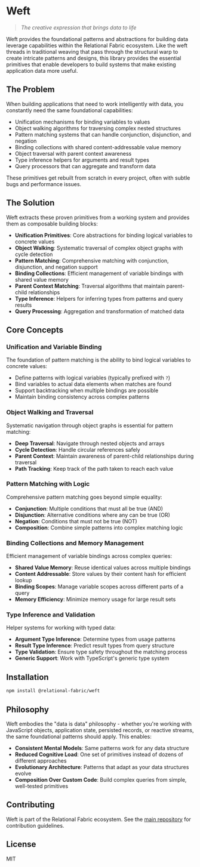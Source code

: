 # Weft

> *The creative expression that brings data to life*

Weft provides the foundational patterns and abstractions for building data leverage capabilities within the Relational Fabric ecosystem. Like the weft threads in traditional weaving that pass through the structural warp to create intricate patterns and designs, this library provides the essential primitives that enable developers to build systems that make existing application data more useful.

## The Problem

When building applications that need to work intelligently with data, you constantly need the same foundational capabilities:

- Unification mechanisms for binding variables to values
- Object walking algorithms for traversing complex nested structures
- Pattern matching systems that can handle conjunction, disjunction, and negation
- Binding collections with shared content-addressable value memory
- Object traversal with parent context awareness
- Type inference helpers for arguments and result types
- Query processors that can aggregate and transform data

These primitives get rebuilt from scratch in every project, often with subtle bugs and performance issues.

## The Solution

Weft extracts these proven primitives from a working system and provides them as composable building blocks:

- **Unification Primitives**: Core abstractions for binding logical variables to concrete values
- **Object Walking**: Systematic traversal of complex object graphs with cycle detection
- **Pattern Matching**: Comprehensive matching with conjunction, disjunction, and negation support
- **Binding Collections**: Efficient management of variable bindings with shared value memory
- **Parent Context Matching**: Traversal algorithms that maintain parent-child relationships
- **Type Inference**: Helpers for inferring types from patterns and query results
- **Query Processing**: Aggregation and transformation of matched data

## Core Concepts

### Unification and Variable Binding

The foundation of pattern matching is the ability to bind logical variables to concrete values:

- Define patterns with logical variables (typically prefixed with `?`)
- Bind variables to actual data elements when matches are found
- Support backtracking when multiple bindings are possible
- Maintain binding consistency across complex patterns

### Object Walking and Traversal

Systematic navigation through object graphs is essential for pattern matching:

- **Deep Traversal**: Navigate through nested objects and arrays
- **Cycle Detection**: Handle circular references safely
- **Parent Context**: Maintain awareness of parent-child relationships during traversal
- **Path Tracking**: Keep track of the path taken to reach each value

### Pattern Matching with Logic

Comprehensive pattern matching goes beyond simple equality:

- **Conjunction**: Multiple conditions that must all be true (AND)
- **Disjunction**: Alternative conditions where any can be true (OR)
- **Negation**: Conditions that must not be true (NOT)
- **Composition**: Combine simple patterns into complex matching logic

### Binding Collections and Memory Management

Efficient management of variable bindings across complex queries:

- **Shared Value Memory**: Reuse identical values across multiple bindings
- **Content Addressable**: Store values by their content hash for efficient lookup
- **Binding Scopes**: Manage variable scopes across different parts of a query
- **Memory Efficiency**: Minimize memory usage for large result sets

### Type Inference and Validation

Helper systems for working with typed data:

- **Argument Type Inference**: Determine types from usage patterns
- **Result Type Inference**: Predict result types from query structure
- **Type Validation**: Ensure type safety throughout the matching process
- **Generic Support**: Work with TypeScript's generic type system

## Installation

```bash
npm install @relational-fabric/weft
```

## Philosophy

Weft embodies the "data is data" philosophy - whether you're working with JavaScript objects, application state, persisted records, or reactive streams, the same foundational patterns should apply. This enables:

- **Consistent Mental Models**: Same patterns work for any data structure
- **Reduced Cognitive Load**: One set of primitives instead of dozens of different approaches
- **Evolutionary Architecture**: Patterns that adapt as your data structures evolve
- **Composition Over Custom Code**: Build complex queries from simple, well-tested primitives

## Contributing

Weft is part of the Relational Fabric ecosystem. See the [main repository](../../) for contribution guidelines.

## License

MIT